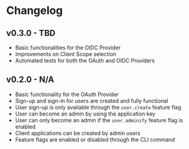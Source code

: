 # Changelog

## v0.3.0 - TBD

- Basic functionalities for the OIDC Provider
- Improvements on Client Scope selection
- Automated tests for both the OAuth and OIDC Providers

## v0.2.0 - N/A

- Basic functionality for the OAuth Provider
- Sign-up and sign-in for users are created and fully functional
- User sign-up is only available through the `user.create` feature flag
- User can become an admin by using the application key
- User can only become an admin if the `user.adminify` feature flag is enabled
- Client applications can be created by admin users
- Feature flags are enabled or disabled through the CLI command

